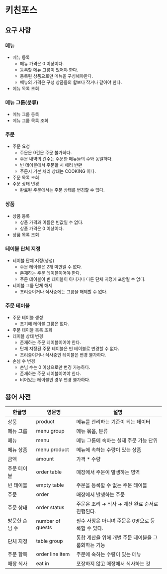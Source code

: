 # 키친포스

## 요구 사항

### 메뉴

* 메뉴 등록
    * 메뉴 가격은 0 이상이다.
    * 등록할 메뉴 그룹이 있어야 한다.
    * 등록된 상품으로만 메뉴을 구성해야한다.
    * 메뉴의 가격은 구성 상품들의 합보다 작거나 같아야 한다.
* 메뉴 목록 조회

### 메뉴 그룹(분류)

* 메뉴 그룹 등록
* 메뉴 그룹 목록 조회

### 주문

* 주문 요청
    * 주문은 0건은 주문 불가하다.
    * 주문 내역의 건수는 주문한 메뉴들의 수와 동일하다.
    * 빈 테이블에서 주문할 시 에러 반환
    * 주문시 기본 처리 상태는 COOKING 이다.
* 주문 목록 조회
* 주문 상태 변경
    * 완료된 주문에서는 주문 상태를 변경할 수 없다.

### 상품

* 상품 등록
    * 상품 가격과 이름은 빈값일 수 없다.
    * 상품 가격은 0 이상이다.
* 상품 목록 조회

### 테이블 단체 지정

* 테이블 단체 지정(생성)
    * 주문 테이블은 2개 미만일 수 없다.
    * 존재하는 주문 테이블이어야 한다.
    * 주문 테이블이 빈 테이블이 아니거나 다른 단체 지정에 포함될 수 없다.
* 테이블 그룹 단체 해제
    * 조리중이거나 식사중에는 그룹을 해제할 수 없다.

### 주문 테이블

* 주문 테이블 생성
    * 초기에 테이블 그룹은 없다.
* 주문 테이블 목록 조회
* 테이블 상태 변경
    * 존재하는 주문 테이블이어야 한다.
    * 단체 지정된 주문 테이블은 빈 테이블로 변경할 수 없다.
    * 조리중이거나 식사중인 테이블은 변경 불가하다.
* 손님 수 변경
    * 손님 수는 0 이상으로만 변경 가능하다.
    * 존재하는 주문 테이블이여야 한다.
    * 비어있는 테이블인 경우 변경 불가하다.

## 용어 사전

| 한글명 | 영문명 | 설명 |
| --- | --- | --- |
| 상품 | product | 메뉴를 관리하는 기준이 되는 데이터 |
| 메뉴 그룹 | menu group | 메뉴 묶음, 분류 |
| 메뉴 | menu | 메뉴 그룹에 속하는 실제 주문 가능 단위 |
| 메뉴 상품 | menu product | 메뉴에 속하는 수량이 있는 상품 |
| 금액 | amount | 가격 * 수량 |
| 주문 테이블 | order table | 매장에서 주문이 발생하는 영역 |
| 빈 테이블 | empty table | 주문을 등록할 수 없는 주문 테이블 |
| 주문 | order | 매장에서 발생하는 주문 |
| 주문 상태 | order status | 주문은 조리 ➜ 식사 ➜ 계산 완료 순서로 진행된다. |
| 방문한 손님 수 | number of guests | 필수 사항은 아니며 주문은 0명으로 등록할 수 있다. |
| 단체 지정 | table group | 통합 계산을 위해 개별 주문 테이블을 그룹화하는 기능 |
| 주문 항목 | order line item | 주문에 속하는 수량이 있는 메뉴 |
| 매장 식사 | eat in | 포장하지 않고 매장에서 식사하는 것 |
